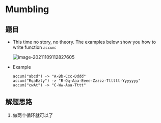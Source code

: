 # Mumbling

## 题目

- This time no story, no theory. The examples below show you how to write function `accum`:

  ![image-20211109112827605](https://gitee.com/rokzhughost/cloudimage/raw/master/img/image-20211109112827605.png)

- Example

  ```
  accum("abcd") -> "A-Bb-Ccc-Dddd"
  accum("RqaEzty") -> "R-Qq-Aaa-Eeee-Zzzzz-Tttttt-Yyyyyyy"
  accum("cwAt") -> "C-Ww-Aaa-Tttt"
  ```

## 解题思路

1. 做两个循环就可以了